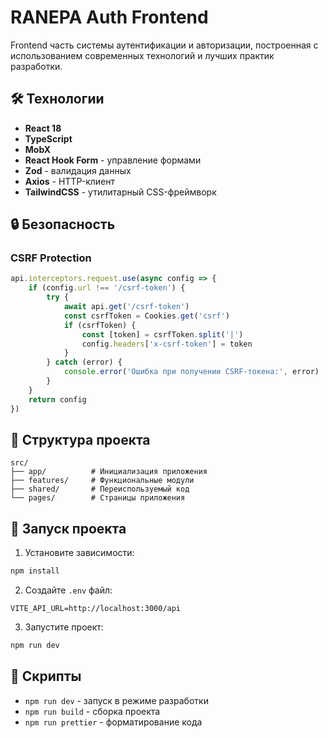 # RANEPA Auth Frontend

Frontend часть системы аутентификации и авторизации, построенная с использованием современных технологий и лучших практик разработки.

## 🛠️ Технологии

- **React 18** 
- **TypeScript**
- **MobX**
- **React Hook Form** - управление формами
- **Zod** - валидация данных
- **Axios** - HTTP-клиент
- **TailwindCSS** - утилитарный CSS-фреймворк

## 🔒 Безопасность

### CSRF Protection
```typescript
api.interceptors.request.use(async config => {
    if (config.url !== '/csrf-token') {
        try {
            await api.get('/csrf-token')
            const csrfToken = Cookies.get('csrf')
            if (csrfToken) {
                const [token] = csrfToken.split('|')
                config.headers['x-csrf-token'] = token
            }
        } catch (error) {
            console.error('Ошибка при получении CSRF-токена:', error)
        }
    }
    return config
})
```

## 📁 Структура проекта

```
src/
├── app/          # Инициализация приложения
├── features/     # Функциональные модули
├── shared/       # Переиспользуемый код
└── pages/        # Страницы приложения
```

## 🚀 Запуск проекта

1. Установите зависимости:
```bash
npm install
```

2. Создайте `.env` файл:
```
VITE_API_URL=http://localhost:3000/api
```

3. Запустите проект:
```bash
npm run dev
```

## 📝 Скрипты

- `npm run dev` - запуск в режиме разработки
- `npm run build` - сборка проекта
- `npm run prettier` - форматирование кода
